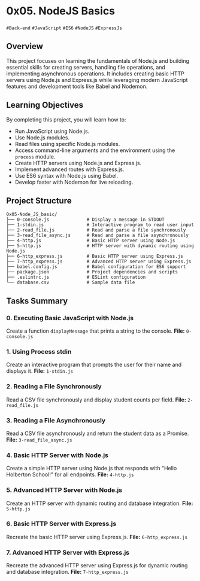 # 0x05. NodeJS Basics
`#Back-end` `#JavaScript` `#ES6` `#NodeJS` `#ExpressJs` 

## Overview

This project focuses on learning the fundamentals of Node.js and building essential skills for creating servers, handling file operations, and implementing asynchronous operations. It includes creating basic HTTP servers using Node.js and Express.js while leveraging modern JavaScript features and development tools like Babel and Nodemon.

## Learning Objectives

By completing this project, you will learn how to:
- Run JavaScript using Node.js.
- Use Node.js modules.
- Read files using specific Node.js modules.
- Access command-line arguments and the environment using the `process` module.
- Create HTTP servers using Node.js and Express.js.
- Implement advanced routes with Express.js.
- Use ES6 syntax with Node.js using Babel.
- Develop faster with Nodemon for live reloading.

## Project Structure
```plaintext
0x05-Node_JS_basic/
├── 0-console.js              # Display a message in STDOUT
├── 1-stdin.js                # Interactive program to read user input
├── 2-read_file.js            # Read and parse a file synchronously
├── 3-read_file_async.js      # Read and parse a file asynchronously
├── 4-http.js                 # Basic HTTP server using Node.js
├── 5-http.js                 # HTTP server with dynamic routing using Node.js
├── 6-http_express.js         # Basic HTTP server using Express.js
├── 7-http_express.js         # Advanced HTTP server using Express.js
├── babel.config.js           # Babel configuration for ES6 support
├── package.json              # Project dependencies and scripts
├── .eslintrc.js              # ESLint configuration
└── database.csv              # Sample data file
```

## Tasks Summary

### 0. Executing Basic JavaScript with Node.js

Create a function `displayMessage` that prints a string to the console.
**File:** `0-console.js`

### 1. Using Process stdin

Create an interactive program that prompts the user for their name and displays it.
**File:** `1-stdin.js`

### 2. Reading a File Synchronously

Read a CSV file synchronously and display student counts per field.
**File:** `2-read_file.js`

### 3. Reading a File Asynchronously

Read a CSV file asynchronously and return the student data as a Promise.
**File:** `3-read_file_async.js`

### 4. Basic HTTP Server with Node.js

Create a simple HTTP server using Node.js that responds with "Hello Holberton School!" for all endpoints.
**File:** `4-http.js`

### 5. Advanced HTTP Server with Node.js

Create an HTTP server with dynamic routing and database integration.
**File:** `5-http.js`

### 6. Basic HTTP Server with Express.js

Recreate the basic HTTP server using Express.js.
**File:** `6-http_express.js`

### 7. Advanced HTTP Server with Express.js

Recreate the advanced HTTP server using Express.js for dynamic routing and database integration.
**File:** `7-http_express.js`
